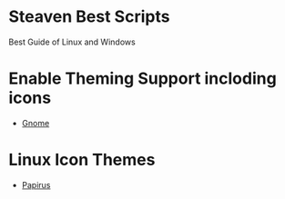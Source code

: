# Steaven Best Scripts
Best Guide of Linux and Windows


# Enable Theming Support incloding icons


- [Gnome](https://github.com/SteavenGamerYT/steaven-best-guides/tree/main/Linux/Icons/Gnome)


# Linux Icon Themes


- [Papirus](https://github.com/SteavenGamerYT/steaven-best-guides/tree/main/Linux/Icons/Papirus)